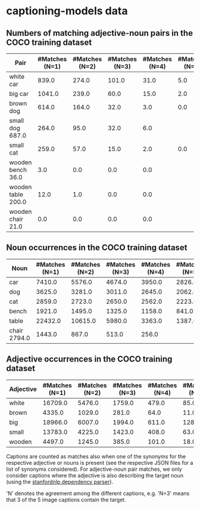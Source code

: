 # captioning-models data

## Numbers of matching adjective-noun pairs in the COCO training dataset

Pair | #Matches (N=1) |  #Matches (N=2) | #Matches (N=3) | #Matches (N=4) | #Matches (N=5)
-----|----------------| ---------------|-----------------|----------------|--------------
white car | 839.0 | 274.0 | 101.0 | 31.0 | 5.0
big car | 1041.0 | 239.0 | 60.0 | 15.0 | 2.0
brown dog | 614.0 | 164.0 | 32.0 | 3.0 | 0.0
small dog 687.0 | 264.0 | 95.0 | 32.0 | 6.0
small cat | 259.0 | 57.0 | 15.0 | 2.0 | 0.0 
wooden bench 36.0 | 3.0 | 0.0 | 0.0 | 0.0
wooden table 200.0 | 12.0 | 1.0 | 0.0 | 0.0
wooden chair 21.0 | 0.0 | 0.0 | 0.0 | 0.0

## Noun occurrences in the COCO training dataset

Noun | #Matches (N=1) |  #Matches (N=2) | #Matches (N=3) | #Matches (N=4) | #Matches (N=5)
-------|----------------| ---------------|-----------------|----------------|--------------
car | 7410.0 | 5576.0 | 4674.0 | 3950.0 | 2826.0
dog | 3625.0 | 3281.0 | 3011.0 | 2645.0 | 2062.0
cat | 2859.0 | 2723.0 | 2650.0 | 2562.0 | 2223.0
bench | 1921.0 | 1495.0 | 1325.0 | 1158.0 | 841.0
table | 22432.0 | 10615.0 | 5980.0 | 3363.0 | 1387.0
chair 2794.0 | 1443.0 | 867.0 | 513.0 | 256.0

## Adjective occurrences in the COCO training dataset

Adjective | #Matches (N=1) |  #Matches (N=2) | #Matches (N=3) | #Matches (N=4) | #Matches (N=5)
-------|----------------| ---------------|-----------------|----------------|--------------
white | 16709.0 | 5476.0 | 1759.0 | 479.0 | 85.0
brown | 4335.0 | 1029.0 | 281.0 | 64.0 | 11.0
big | 18966.0 | 6007.0 | 1994.0 | 611.0 | 128.0
small | 13783.0 | 4225.0 | 1423.0 | 408.0 | 63.0
wooden | 4497.0 | 1245.0 | 385.0 | 101.0 | 18.0


Captions are counted as matches also when one of the synonyms for the respective adjective or nouns is present (see the
respective JSON files for a list of synonyms considered). For adjective-noun pair matches, we only consider captions
where the adjective is also describing the target noun (using the
[stanfordnlp dependency parser](https://github.com/stanfordnlp/stanfordnlp)).

'N' denotes the agreement among the different captions, e.g. 
'N=3' means that 3 of the 5 image captions contain the target.
